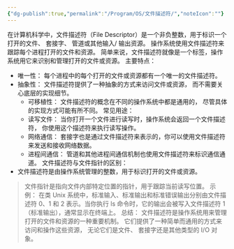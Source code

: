 ```yaml
---
{"dg-publish":true,"permalink":"/Program/OS/文件描述符/","noteIcon":""}
---
```


在计算机科学中，文件描述符（File Descriptor）是一个非负整数，用于标识一个打开的文件、 套接字、 管道或其他输入/ 输出资源。 操作系统使用文件描述符来跟踪每个进程打开的文件和资源。  简单来说，文件描述符就像是一个标签，操作系统用它来识别和管理打开的文件或资源。  主要特点：
- 唯一性： 每个进程中的每个打开的文件或资源都有一个唯一的文件描述符。 
- 抽象性： 文件描述符提供了一种抽象的方式来访问文件或资源， 而不需要关心底层的实现细节。 
  - 可移植性： 文件描述符的概念在不同的操作系统中都是通用的， 尽管具体的实现方式可能有所不同。  常见用途：
  - 读写文件： 当你打开一个文件进行读写时，操作系统会返回一个文件描述符， 你使用这个描述符来执行读写操作。 
  - 网络通信： 套接字也是通过文件描述符来表示的，你可以使用文件描述符来发送和接收网络数据。 
  - 进程间通信： 管道和其他进程间通信机制也使用文件描述符来标识通信通道。  文件描述符与文件指针的区别：
- 文件描述符是由操作系统管理的整数，用于标识打开的文件或资源。 
> 文件指针是指向文件内部特定位置的指针，用于跟踪当前读写位置。  示例： 在类 Unix 系统中，标准输入、标准输出和标准错误输出分别由文件描述符 0、1 和 2 表示。当你执行 ls 命令时，它的输出会被写入文件描述符 1（标准输出），通常显示在终端上。 总结： 文件描述符是操作系统用来管理打开的文件和资源的一种重要机制。 它们提供了一种简单而通用的方式来访问和操作这些资源， 无论它们是文件、 套接字还是其他类型的 I/O 对象。